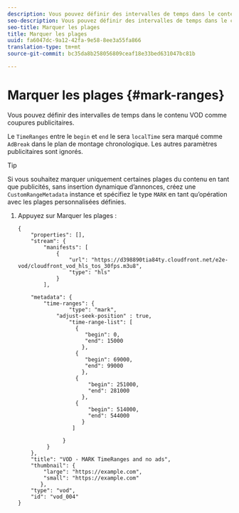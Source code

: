 ```yaml
---
description: Vous pouvez définir des intervalles de temps dans le contenu VOD comme coupures publicitaires.
seo-description: Vous pouvez définir des intervalles de temps dans le contenu VOD comme coupures publicitaires.
seo-title: Marquer les plages
title: Marquer les plages
uuid: fa6047dc-9a12-42fa-9e58-8ee3a55fa866
translation-type: tm+mt
source-git-commit: bc35da8b258056809ceaf18e33bed631047bc81b

---
```



# Marquer les plages {#mark-ranges}

Vous pouvez définir des intervalles de temps dans le contenu VOD comme coupures publicitaires.

Le `TimeRanges` entre le `begin` et `end` le sera `localTime` sera marqué comme `AdBreak` dans le plan de montage chronologique. Les autres paramètres publicitaires sont ignorés.

>[!TIP]
>
>Si vous souhaitez marquer uniquement certaines plages du contenu en tant que publicités, sans insertion dynamique d’annonces, créez une `CustomRangeMetadata` instance et spécifiez le type `MARK` en tant qu’opération avec les plages personnalisées définies.

1. Appuyez sur Marquer les plages :

   ```
   {   
       "properties": [],
       "stream": {
           "manifests": [
               {
                   "url": "https://d398890tia84ty.cloudfront.net/e2e-vod/cloudfront_vod_hls_tos_30fps.m3u8",
                   "type": "hls"
               }
           ],
   
       "metadata": {
           "time-ranges": {
                   "type": "mark",
               "adjust-seek-position" : true,   
                   "time-range-list": [
                     {
                        "begin": 0,
                        "end": 15000
                       },
                     {
                        "begin": 69000,
                        "end": 99000
                       },
                     {
                         "begin": 251000,
                         "end": 281000
                       },
                     {
                         "begin": 514000,
                         "end": 544000
                       }
                    ]
   
                 }
            }           
       },   
       "title": "VOD - MARK TimeRanges and no ads",
       "thumbnail": {
           "large": "https://example.com",
           "small": "https://example.com"
          },
       "type": "vod",
       "id": "vod_004"
   }
   ```
